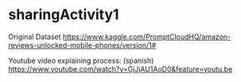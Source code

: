 # sharingActivity1

Original Dataset 
https://www.kaggle.com/PromptCloudHQ/amazon-reviews-unlocked-mobile-phones/version/1#

Youtube video explaining process: (spanish)
https://www.youtube.com/watch?v=GjJjAU1AoD0&feature=youtu.be

